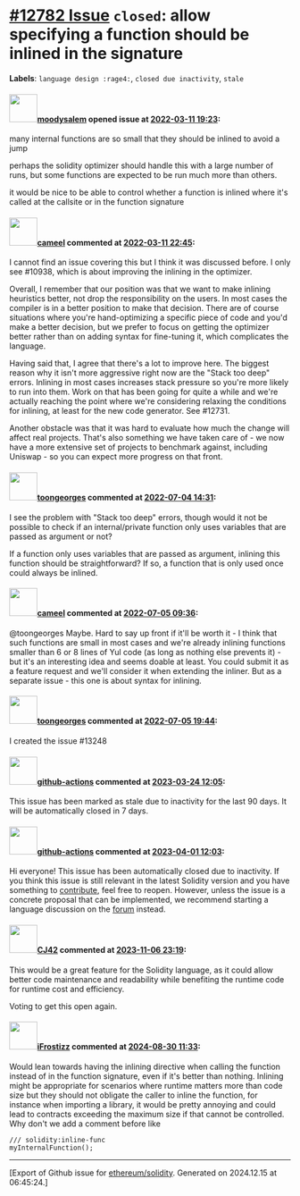 # [\#12782 Issue](https://github.com/ethereum/solidity/issues/12782) `closed`: allow specifying a function should be inlined in the signature
**Labels**: `language design :rage4:`, `closed due inactivity`, `stale`


#### <img src="https://avatars.githubusercontent.com/u/7897876?v=4" width="50">[moodysalem](https://github.com/moodysalem) opened issue at [2022-03-11 19:23](https://github.com/ethereum/solidity/issues/12782):

many internal functions are so small that they should be inlined to avoid a jump

perhaps the solidity optimizer should handle this with a large number of runs, but some functions are expected to be run much more than others.

it would be nice to be able to control whether a function is inlined where it's called at the callsite or in the function signature

#### <img src="https://avatars.githubusercontent.com/u/137030?v=4" width="50">[cameel](https://github.com/cameel) commented at [2022-03-11 22:45](https://github.com/ethereum/solidity/issues/12782#issuecomment-1065610851):

I cannot find an issue covering this but I think it was discussed before. I only see #10938, which is about improving the inlining in the optimizer.

Overall, I remember that our position was that we want to make inlining heuristics better, not drop the responsibility on the users. In most cases the compiler is in a better position to make that decision. There are of course situations where you're hand-optimizing a specific piece of code and you'd make a better decision, but we prefer to focus on getting the optimizer better rather than on adding syntax for fine-tuning it, which complicates the language.

Having said that, I agree that there's a lot to improve here. The biggest reason why it isn't more aggressive right now are the "Stack too deep" errors. Inlining in most cases increases stack pressure so you're more likely to run into them. Work on that has been going for quite a while and we're actually reaching the point where we're considering relaxing the conditions for inlining, at least for the new code generator. See #12731.

Another obstacle was that it was hard to evaluate how much the change will affect real projects. That's also something we have taken care of - we now have a more extensive set of projects to benchmark against, including Uniswap - so you can expect more progress on that front.

#### <img src="https://avatars.githubusercontent.com/u/6784449?v=4" width="50">[toongeorges](https://github.com/toongeorges) commented at [2022-07-04 14:31](https://github.com/ethereum/solidity/issues/12782#issuecomment-1173888276):

I see the problem with "Stack too deep" errors, though would it not be possible to check if an internal/private function only uses variables that are passed as argument or not?

If a function only uses variables that are passed as argument, inlining this function should be straightforward?  If so, a function that is only used once could always be inlined.

#### <img src="https://avatars.githubusercontent.com/u/137030?v=4" width="50">[cameel](https://github.com/cameel) commented at [2022-07-05 09:36](https://github.com/ethereum/solidity/issues/12782#issuecomment-1174845897):

@toongeorges Maybe. Hard to say up front if it'll be worth it - I think that such functions are small in most cases and we're already inlining functions smaller than 6 or 8 lines of Yul code (as long as nothing else prevents it) - but it's an interesting idea and seems doable at least. You could submit it as a feature request and we'll consider it when extending the inliner. But as a separate issue - this one is about syntax for inlining.

#### <img src="https://avatars.githubusercontent.com/u/6784449?v=4" width="50">[toongeorges](https://github.com/toongeorges) commented at [2022-07-05 19:44](https://github.com/ethereum/solidity/issues/12782#issuecomment-1175431484):

I created the issue #13248

#### <img src="https://avatars.githubusercontent.com/in/15368?v=4" width="50">[github-actions](https://github.com/apps/github-actions) commented at [2023-03-24 12:05](https://github.com/ethereum/solidity/issues/12782#issuecomment-1482695833):

This issue has been marked as stale due to inactivity for the last 90 days.
It will be automatically closed in 7 days.

#### <img src="https://avatars.githubusercontent.com/in/15368?v=4" width="50">[github-actions](https://github.com/apps/github-actions) commented at [2023-04-01 12:03](https://github.com/ethereum/solidity/issues/12782#issuecomment-1492951368):

Hi everyone! This issue has been automatically closed due to inactivity.
If you think this issue is still relevant in the latest Solidity version and you have something to [contribute](https://docs.soliditylang.org/en/latest/contributing.html), feel free to reopen.
However, unless the issue is a concrete proposal that can be implemented, we recommend starting a language discussion on the [forum](https://forum.soliditylang.org) instead.

#### <img src="https://avatars.githubusercontent.com/u/31145285?u=195356ad23487024712d82c28ea58dcb913aac10&v=4" width="50">[CJ42](https://github.com/CJ42) commented at [2023-11-06 23:19](https://github.com/ethereum/solidity/issues/12782#issuecomment-1797017461):

This would be a great feature for the Solidity language, as it could allow better code maintenance and readability while benefiting the runtime code for runtime cost and efficiency.

Voting to get this open again.

#### <img src="https://avatars.githubusercontent.com/u/51274081?v=4" width="50">[iFrostizz](https://github.com/iFrostizz) commented at [2024-08-30 11:33](https://github.com/ethereum/solidity/issues/12782#issuecomment-2320932495):

Would lean towards having the inlining directive when calling the function instead of in the function signature, even if it's better than nothing.
Inlining might be appropriate for scenarios where runtime matters more than code size but they should not obligate the caller to inline the function, for instance when importing a library, it would be pretty annoying and could lead to contracts exceeding the maximum size if that cannot be controlled. Why don't we add a comment before like

```solidity
/// solidity:inline-func
myInternalFunction();
```


-------------------------------------------------------------------------------



[Export of Github issue for [ethereum/solidity](https://github.com/ethereum/solidity). Generated on 2024.12.15 at 06:45:24.]
